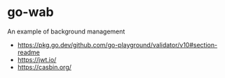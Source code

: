 # go-wab
An example of background management

- https://pkg.go.dev/github.com/go-playground/validator/v10#section-readme
- https://jwt.io/
- https://casbin.org/
